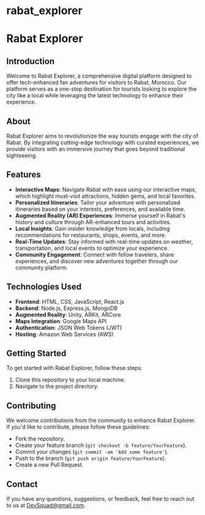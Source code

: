 # rabat_explorer
# Rabat Explorer

## Introduction
Welcome to Rabat Explorer, a comprehensive digital platform designed to offer tech-enhanced fan adventures for visitors to Rabat, Morocco. Our platform serves as a one-stop destination for tourists looking to explore the city like a local while leveraging the latest technology to enhance their experience.

## About
Rabat Explorer aims to revolutionize the way tourists engage with the city of Rabat. By integrating cutting-edge technology with curated experiences, we provide visitors with an immersive journey that goes beyond traditional sightseeing.

## Features
- **Interactive Maps**: Navigate Rabat with ease using our interactive maps, which highlight must-visit attractions, hidden gems, and local favorites.
- **Personalized Itineraries**: Tailor your adventure with personalized itineraries based on your interests, preferences, and available time.
- **Augmented Reality (AR) Experiences**: Immerse yourself in Rabat's history and culture through AR-enhanced tours and activities.
- **Local Insights**: Gain insider knowledge from locals, including recommendations for restaurants, shops, events, and more.
- **Real-Time Updates**: Stay informed with real-time updates on weather, transportation, and local events to optimize your experience.
- **Community Engagement**: Connect with fellow travelers, share experiences, and discover new adventures together through our community platform.

## Technologies Used
- **Frontend**: HTML, CSS, JavaScript, React.js
- **Backend**: Node.js, Express.js, MongoDB
- **Augmented Reality**: Unity, ARKit, ARCore
- **Maps Integration**: Google Maps API
- **Authentication**: JSON Web Tokens (JWT)
- **Hosting**: Amazon Web Services (AWS)

## Getting Started
To get started with Rabat Explorer, follow these steps:

1. Clone this repository to your local machine.
2. Navigate to the project directory.


## Contributing
We welcome contributions from the community to enhance Rabat Explorer. If you'd like to contribute, please follow these guidelines:
- Fork the repository.
- Create your feature branch (`git checkout -b feature/YourFeature`).
- Commit your changes (`git commit -am 'Add some feature'`).
- Push to the branch (`git push origin feature/YourFeature`).
- Create a new Pull Request.



## Contact
If you have any questions, suggestions, or feedback, feel free to reach out to us at [DevSquad@gmail.com](mailto:DevSquad@gmail.com).
